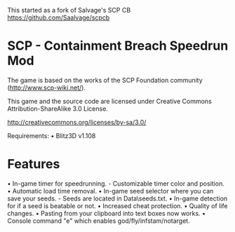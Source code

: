 This started as a fork of Salvage's SCP CB https://github.com/Saalvage/scpcb

# SCP - Containment Breach Speedrun Mod

The game is based on the works of the SCP Foundation community (http://www.scp-wiki.net/).

This game and the source code are licensed under Creative Commons Attribution-ShareAlike 3.0 License.

http://creativecommons.org/licenses/by-sa/3.0/

Requirements:
•	Blitz3D v1.108

# Features

• In-game timer for speedrunning.
	- Customizable timer color and position.
• Automatic load time removal.
• In-game seed selector where you can save your seeds.
	- Seeds are located in Data\seeds.txt.
• In-game detection for if a seed is beatable or not.
• Increased cheat protection.
• Quality of life changes.
• Pasting from your clipboard into text boxes now works.
• Console command "e" which enables god/fly/infstam/notarget.
